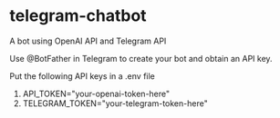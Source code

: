 # telegram-chatbot
A bot using OpenAI API and Telegram API

Use @BotFather in Telegram to create your bot and obtain an API key.

Put the following API keys in a .env file
1. API_TOKEN="your-openai-token-here"
2. TELEGRAM_TOKEN="your-telegram-token-here"
